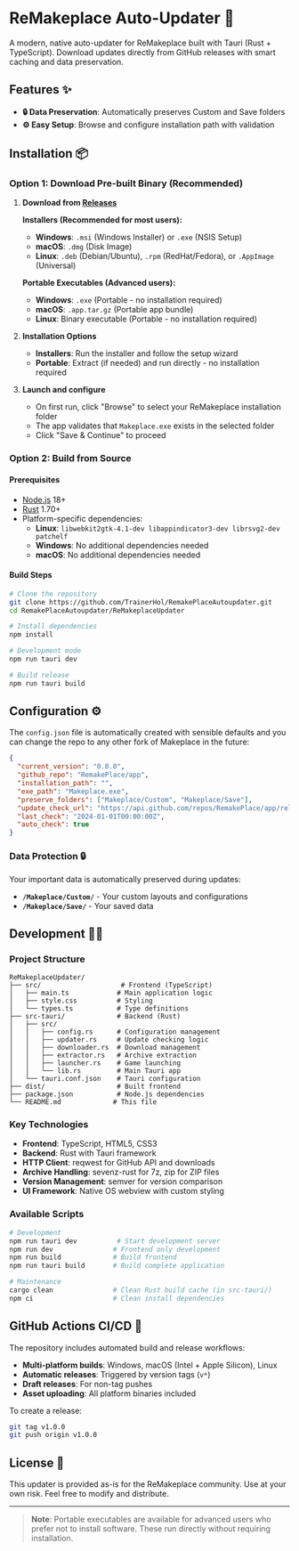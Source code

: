 # ReMakeplace Auto-Updater 🚀

A modern, native auto-updater for ReMakeplace built with Tauri (Rust + TypeScript). Download updates directly from GitHub releases with smart caching and data preservation.

## Features ✨

- **🔒 Data Preservation**: Automatically preserves Custom and Save folders
- **⚙️ Easy Setup**: Browse and configure installation path with validation

## Installation 📦

### Option 1: Download Pre-built Binary (Recommended)

1. **Download from [Releases](https://github.com/TrainerHol/RemakePlaceAutoupdater/releases)**

   **Installers (Recommended for most users):**

   - **Windows**: `.msi` (Windows Installer) or `.exe` (NSIS Setup)
   - **macOS**: `.dmg` (Disk Image)
   - **Linux**: `.deb` (Debian/Ubuntu), `.rpm` (RedHat/Fedora), or `.AppImage` (Universal)

   **Portable Executables (Advanced users):**

   - **Windows**: `.exe` (Portable - no installation required)
   - **macOS**: `.app.tar.gz` (Portable app bundle)
   - **Linux**: Binary executable (Portable - no installation required)

2. **Installation Options**

   - **Installers**: Run the installer and follow the setup wizard
   - **Portable**: Extract (if needed) and run directly - no installation required

3. **Launch and configure**
   - On first run, click "Browse" to select your ReMakeplace installation folder
   - The app validates that `Makeplace.exe` exists in the selected folder
   - Click "Save & Continue" to proceed

### Option 2: Build from Source

#### Prerequisites

- [Node.js](https://nodejs.org/) 18+
- [Rust](https://rustup.rs/) 1.70+
- Platform-specific dependencies:
  - **Linux**: `libwebkit2gtk-4.1-dev libappindicator3-dev librsvg2-dev patchelf`
  - **Windows**: No additional dependencies needed
  - **macOS**: No additional dependencies needed

#### Build Steps

```bash
# Clone the repository
git clone https://github.com/TrainerHol/RemakePlaceAutoupdater.git
cd RemakePlaceAutoupdater/ReMakeplaceUpdater

# Install dependencies
npm install

# Development mode
npm run tauri dev

# Build release
npm run tauri build
```

## Configuration ⚙️

The `config.json` file is automatically created with sensible defaults and you can change the repo to any other fork of Makeplace in the future:

```json
{
  "current_version": "0.0.0",
  "github_repo": "RemakePlace/app",
  "installation_path": "",
  "exe_path": "Makeplace.exe",
  "preserve_folders": ["Makeplace/Custom", "Makeplace/Save"],
  "update_check_url": "https://api.github.com/repos/RemakePlace/app/releases/latest",
  "last_check": "2024-01-01T00:00:00Z",
  "auto_check": true
}
```

### Data Protection 🔒

Your important data is automatically preserved during updates:

- **`/Makeplace/Custom/`** - Your custom layouts and configurations
- **`/Makeplace/Save/`** - Your saved data

## Development 👨‍💻

### Project Structure

```
ReMakeplaceUpdater/
├── src/                    # Frontend (TypeScript)
│   ├── main.ts            # Main application logic
│   ├── style.css          # Styling
│   └── types.ts           # Type definitions
├── src-tauri/             # Backend (Rust)
│   ├── src/
│   │   ├── config.rs      # Configuration management
│   │   ├── updater.rs     # Update checking logic
│   │   ├── downloader.rs  # Download management
│   │   ├── extractor.rs   # Archive extraction
│   │   ├── launcher.rs    # Game launching
│   │   └── lib.rs         # Main Tauri app
│   └── tauri.conf.json    # Tauri configuration
├── dist/                  # Built frontend
├── package.json           # Node.js dependencies
└── README.md             # This file
```

### Key Technologies

- **Frontend**: TypeScript, HTML5, CSS3
- **Backend**: Rust with Tauri framework
- **HTTP Client**: reqwest for GitHub API and downloads
- **Archive Handling**: sevenz-rust for 7z, zip for ZIP files
- **Version Management**: semver for version comparison
- **UI Framework**: Native OS webview with custom styling

### Available Scripts

```bash
# Development
npm run tauri dev          # Start development server
npm run dev               # Frontend only development
npm run build             # Build frontend
npm run tauri build       # Build complete application

# Maintenance
cargo clean               # Clean Rust build cache (in src-tauri/)
npm ci                    # Clean install dependencies
```

## GitHub Actions CI/CD 🔄

The repository includes automated build and release workflows:

- **Multi-platform builds**: Windows, macOS (Intel + Apple Silicon), Linux
- **Automatic releases**: Triggered by version tags (`v*`)
- **Draft releases**: For non-tag pushes
- **Asset uploading**: All platform binaries included

To create a release:

```bash
git tag v1.0.0
git push origin v1.0.0
```

## License 📄

This updater is provided as-is for the ReMakeplace community. Use at your own risk. Feel free to modify and distribute.

---

> **Note**: Portable executables are available for advanced users who prefer not to install software. These run directly without requiring installation.
